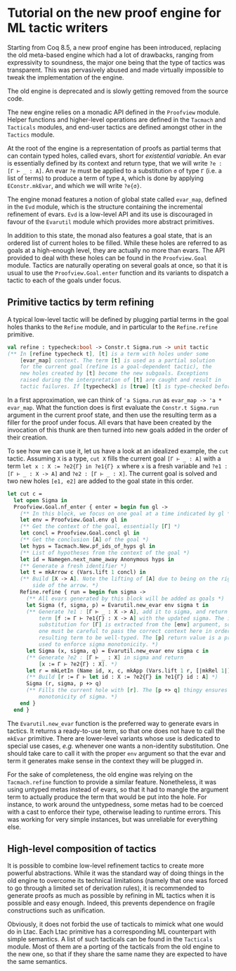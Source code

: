 Tutorial on the new proof engine for ML tactic writers
======================================================

Starting from Coq 8.5, a new proof engine has been introduced, replacing the old
meta-based engine which had a lot of drawbacks, ranging from expressivity to
soundness, the major one being that the type of tactics was transparent. This
was pervasively abused and made virtually impossible to tweak the implementation
of the engine.

The old engine is deprecated and is slowly getting removed from the source code.

The new engine relies on a monadic API defined in the `Proofview` module. Helper
functions and higher-level operations are defined in the `Tacmach` and
`Tacticals` modules, and end-user tactics are defined amongst other in the
`Tactics` module.

At the root of the engine is a representation of proofs as partial terms that
can contain typed holes, called evars, short for *existential variable*. An evar
is essentially defined by its context and return type, that we will write
`?e : [Γ ⊢ _ : A]`. An evar `?e` must be applied to a substitution `σ` of type
`Γ` (i.e. a list of terms) to produce a term of type `A`, which is done by
applying `EConstr.mkEvar`, and which we will write `?e{σ}`.

The engine monad features a notion of global state called `evar_map`, defined in
the `Evd` module, which is the structure containing the incremental refinement
of evars. `Evd` is a low-level API and its use is discouraged in favour of the
`Evarutil` module which provides more abstract primitives.

In addition to this state, the monad also features a goal state, that is
an ordered list of current holes to be filled. While these holes are referred
to as goals at a high-enough level, they are actually no more than evars. The
API provided to deal with these holes can be found in the `Proofview.Goal`
module. Tactics are naturally operating on several goals at once, so that it is
usual to use the `Proofview.Goal.enter` function and its variants to dispatch a
tactic to each of the goals under focus.

Primitive tactics by term refining
-------------------------------------

A typical low-level tactic will be defined by plugging partial terms in the
goal holes thanks to the `Refine` module, and in particular to the
`Refine.refine` primitive.

```ocaml
val refine : typecheck:bool -> Constr.t Sigma.run -> unit tactic
(** In [refine typecheck t], [t] is a term with holes under some
    [evar_map] context. The term [t] is used as a partial solution
    for the current goal (refine is a goal-dependent tactic), the
    new holes created by [t] become the new subgoals. Exceptions
    raised during the interpretation of [t] are caught and result in
    tactic failures. If [typecheck] is [true] [t] is type-checked beforehand. *)
```

In a first approximation, we can think of `'a Sigma.run` as
`evar_map -> 'a * evar_map`. What the function does is first evaluate the
`Constr.t Sigma.run` argument in the current proof state, and then use the
resulting term as a filler for the proof under focus. All evars that have been
created by the invocation of this thunk are then turned into new goals added in
the order of their creation.

To see how we can use it, let us have a look at an idealized example, the `cut`
tactic. Assuming `X` is a type, `cut X` fills the current goal `[Γ ⊢ _ : A]`
with a term `let x : X := ?e2{Γ} in ?e1{Γ} x` where `x` is a fresh variable and
`?e1 : [Γ ⊢ _ : X -> A]` and `?e2 : [Γ ⊢ _ : X]`. The current goal is solved and
two new holes `[e1, e2]` are added to the goal state in this order.

```ocaml
let cut c =
  let open Sigma in
  Proofview.Goal.nf_enter { enter = begin fun gl ->
    (** In this block, we focus on one goal at a time indicated by gl *)
    let env = Proofview.Goal.env gl in
    (** Get the context of the goal, essentially [Γ] *)
    let concl = Proofview.Goal.concl gl in
    (** Get the conclusion [A] of the goal *)
    let hyps = Tacmach.New.pf_ids_of_hyps gl in
    (** List of hypotheses from the context of the goal *)
    let id = Namegen.next_name_away Anonymous hyps in
    (** Generate a fresh identifier *)
    let t = mkArrow c (Vars.lift 1 concl) in
    (** Build [X -> A]. Note the lifting of [A] due to being on the right hand
        side of the arrow. *)
    Refine.refine { run = begin fun sigma ->
      (** All evars generated by this block will be added as goals *)
      let Sigma (f, sigma, p) = Evarutil.new_evar env sigma t in
      (** Generate ?e1 : [Γ ⊢ _ : X -> A], add it to sigma, and return the
          term [f := Γ ⊢ ?e1{Γ} : X -> A] with the updated sigma. The identity
          substitution for [Γ] is extracted from the [env] argument, so that
          one must be careful to pass the correct context here in order for the
          resulting term to be well-typed. The [p] return value is a proof term
          used to enforce sigma monotonicity. *)
      let Sigma (x, sigma, q) = Evarutil.new_evar env sigma c in
      (** Generate ?e2 : [Γ ⊢ _ : X] in sigma and return
          [x := Γ ⊢ ?e2{Γ} : X]. *)
      let r = mkLetIn (Name id, x, c, mkApp (Vars.lift 1 r, [|mkRel 1|])) in
      (** Build [r := Γ ⊢ let id : X := ?e2{Γ} in ?e1{Γ} id : A] *)
      Sigma (r, sigma, p +> q)
      (** Fills the current hole with [r]. The [p +> q] thingy ensures
          monotonicity of sigma. *)
    end }
  end }
```

The `Evarutil.new_evar` function is the preferred way to generate evars in
tactics. It returns a ready-to-use term, so that one does not have to call
the `mkEvar` primitive. There are lower-level variants whose use is dedicated to
special use cases, *e.g.* whenever one wants a non-identity substitution. One
should take care to call it with the proper `env` argument so that the evar
and term it generates make sense in the context they will be plugged in.

For the sake of completeness, the old engine was relying on the `Tacmach.refine`
function to provide a similar feature. Nonetheless, it was using untyped metas
instead of evars, so that it had to mangle the argument term to actually produce
the term that would be put into the hole. For instance, to work around the
untypedness, some metas had to be coerced with a cast to enforce their type,
otherwise leading to runtime errors. This was working for very simple
instances, but was unreliable for everything else.

High-level composition of tactics
------------------------------------

It is possible to combine low-level refinement tactics to create more powerful
abstractions. While it was the standard way of doing things in the old engine
to overcome its technical limitations (namely that one was forced to go through
a limited set of derivation rules), it is recommended to generate proofs as
much as possible by refining in ML tactics when it is possible and easy enough.
Indeed, this prevents dependence on fragile constructions such as unification.

Obviously, it does not forbid the use of tacticals to mimick what one would do
in Ltac. Each Ltac primitive has a corresponding ML counterpart with simple
semantics. A list of such tacticals can be found in the `Tacticals` module. Most
of them are a porting of the tacticals from the old engine to the new one, so
that if they share the same name they are expected to have the same semantics.
